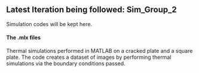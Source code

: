 ## Latest Iteration being followed: Sim_Group_2


Simulation codes will be kept here. <br> 

#### The .mlx files 
Thermal simulations performed in MATLAB on a cracked plate and a square plate. The code creates a dataset of images by performing thermal simulations via the boundary conditions passed. 
